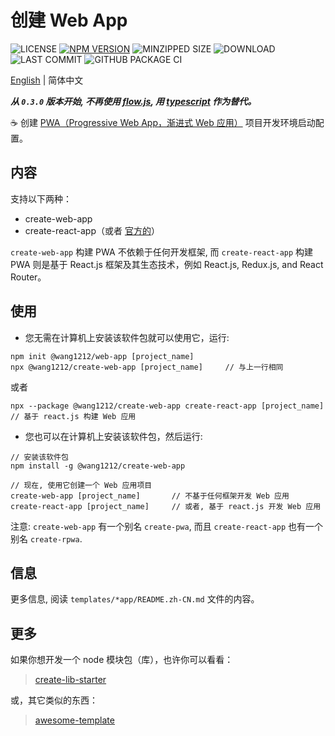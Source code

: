 # 创建 Web App

![LICENSE](https://badgen.net/github/license/wang1212/create-web-app)
[![NPM VERSION](https://badgen.net/npm/v/@wang1212/create-web-app)](https://www.npmjs.com/package/@wang1212/create-web-app)
![MINZIPPED SIZE](https://badgen.net/bundlephobia/minzip/@wang1212/create-web-app)
![DOWNLOAD](https://badgen.net/npm/dt/@wang1212/create-web-app)
![LAST COMMIT](https://badgen.net/github/last-commit/wang1212/create-web-app)
![GITHUB PACKAGE CI](https://img.shields.io/github/workflow/status/wang1212/create-web-app/Node.js%20Package?label=ci/package%20publish)

[English](./README.md) | 简体中文

_**从 `0.3.0` 版本开始, 不再使用 [flow.js][0], 用 [typescript][1] 作为替代。**_

[0]: https://flow.org/ 'Flow: A Static Type Checker for JavaScript'
[1]: http://www.typescriptlang.org/ 'TypeScript is a typed superset of JavaScript that compiles to plain JavaScript'

:coffee: 创建 [PWA（Progressive Web App，渐进式 Web 应用）](https://web.dev/progressive-web-apps/) 项目开发环境启动配置。

## 内容

支持以下两种：

- create-web-app
- create-react-app（或者 [官方的](https://create-react-app.dev/)）

`create-web-app` 构建 PWA 不依赖于任何开发框架, 而 `create-react-app` 构建 PWA 则是基于 React.js 框架及其生态技术，例如 React.js, Redux.js, and React Router。

## 使用

- 您无需在计算机上安装该软件包就可以使用它，运行:

```
npm init @wang1212/web-app [project_name]
npx @wang1212/create-web-app [project_name]		// 与上一行相同
```

或者

```
npx --package @wang1212/create-web-app create-react-app [project_name]	// 基于 react.js 构建 Web 应用
```

- 您也可以在计算机上安装该软件包，然后运行:

```
// 安装该软件包
npm install -g @wang1212/create-web-app

// 现在, 使用它创建一个 Web 应用项目
create-web-app [project_name]		// 不基于任何框架开发 Web 应用
create-react-app [project_name]		// 或者, 基于 react.js 开发 Web 应用
```

注意: `create-web-app` 有一个别名 `create-pwa`, 而且 `create-react-app` 也有一个别名 `create-rpwa`.

## 信息

更多信息, 阅读 `templates/*app/README.zh-CN.md` 文件的内容。

## 更多

如果你想开发一个 node 模块包（库），也许你可以看看：

> [create-lib-starter](https://github.com/wang1212/create-lib-starter)

或，其它类似的东西：

> [awesome-template](https://github.com/wang1212/awesome-template)
